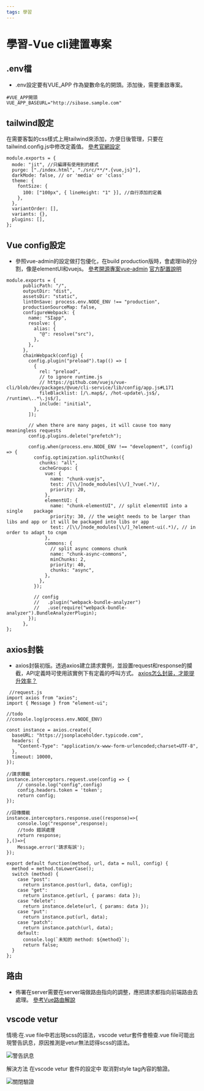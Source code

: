 ```yaml
---
tags: 學習
---
```

# 學習-Vue cli建置專案

## .env檔
* .env設定要有VUE_APP 作為變數命名的開頭。添加後，需要重啟專案。 
```env=
#VUE_APP開頭
VUE_APP_BASEURL="http://sibase.sample.com"
```

## tailwind設定

在需要客製的css樣式上用tailwind來添加，方便日後管理，只要在tailwind.config.js中修改定義值。
[參考官網設定](https://tailwindcss.com/docs/installation)
```javascript=
module.exports = {
  mode: "jit", //只編譯有使用到的樣式
  purge: ["./index.html", "./src/**/*.{vue,js}"],
  darkMode: false, // or 'media' or 'class'
  theme: {
    fontSize: {
      100: ["100px", { lineHeight: "1" }], //自行添加的定義
    },
  },
  variantOrder: [],
  variants: {},
  plugins: [],
};
```


## Vue config設定

* 參照vue-admin的設定做打包優化，在build production版時，會處理lib的分割，像是elementUI和vuejs。
[參考開源專案vue-admin](https://github.com/PanJiaChen/vue-element-admin)
[官方配置說明](https://cli.vuejs.org/zh/config/#vue-config-js)

```javascript=
module.exports = {
      publicPath: "/",
      outputDir: "dist",
      assetsDir: "static",
      lintOnSave: process.env.NODE_ENV !== "production",
      productionSourceMap: false,
      configureWebpack: {
        name: "SIapp",
        resolve: {
          alias: {
            "@": resolve("src"),
          },
        },
      },
      chainWebpack(config) {
        config.plugin("preload").tap(() => [
          {
            rel: "preload",
            // to ignore runtime.js
            // https://github.com/vuejs/vue-cli/blob/dev/packages/@vue/cli-service/lib/config/app.js#L171
            fileBlacklist: [/\.map$/, /hot-update\.js$/, /runtime\..*\.js$/],
            include: "initial",
          },
        ]);

        // when there are many pages, it will cause too many meaningless requests
        config.plugins.delete("prefetch");

        config.when(process.env.NODE_ENV !== "development", (config) => {
          config.optimization.splitChunks({
            chunks: "all",
            cacheGroups: {
              vue: {
                name: "chunk-vuejs",
                test: /[\\/]node_modules[\\/]_?vue(.*)/,
                priority: 20,
              },
              elementUI: {
                name: "chunk-elementUI", // split elementUI into a single    package
                priority: 30, // the weight needs to be larger than libs and app or it will be packaged into libs or app
                test: /[\\/]node_modules[\\/]_?element-ui(.*)/, // in order to adapt to cnpm
              },
              commons: {
                // split async commons chunk
                name: "chunk-async-commons",
                minChunks: 2,
                priority: 40,
                chunks: "async",
              },
            },
          });

          // config
          //   .plugin("webpack-bundle-analyzer")
          //   .use(require("webpack-bundle-analyzer").BundleAnalyzerPlugin);
        });
      },
};

```

## axios封裝
* axios封裝初版。透過axios建立請求實例，並設置request和response的攔截，API定義時可使用該實例下有定義的呼叫方式。
[axios怎么封装，才能提升效率？](https://zhuanlan.zhihu.com/p/136035219)

```javascript=
 //request.js
import axios from "axios";
import { Message } from "element-ui";

//todo
//console.log(process.env.NODE_ENV)

const instance = axios.create({
  baseURL: "https://jsonplaceholder.typicode.com",
  headers: {
    "Content-Type": "application/x-www-form-urlencoded;charset=UTF-8",
  },
  timeout: 10000,
});

//請求攔截
instance.interceptors.request.use(config => {
    // console.log("config",config)
    config.headers.token = 'token';
    return config;
});

//回傳攔截
instance.interceptors.response.use((response)=>{
    console.log("response",response);
    //todo 錯誤處理
    return response;
},()=>{
    Message.error('請求有誤');
});

export default function(method, url, data = null, config) {
  method = method.toLowerCase();
  switch (method) {
    case "post":
      return instance.post(url, data, config);
    case "get":
      return instance.get(url, { params: data });
    case "delete":
      return instance.delete(url, { params: data });
    case "put":
      return instance.put(url, data);
    case "patch":
      return instance.patch(url, data);
    default:
      console.log(`未知的 method: ${method}`);
      return false;
  }
};
```


## 路由
* 佈署在server需要在server端做路由指向的調整，應把請求都指向前端路由去處理。
[參考Vue路由解說](https://book.vue.tw/CH4/4-1-vue-router-intro.html)
 
 
## vscode vetur
情境:在.vue file中若出現scss的語法，vscode vetur套件會檢查.vue file可能出現警告訊息，原因推測是vetur無法認得scss的語法。

![警告訊息](https://i.imgur.com/SL4En2X.jpg)

解決方法
在vscode vetur 套件的設定中 取消對style tag內容的驗證。

![關閉驗證](https://i.imgur.com/zHGjiiq.jpg)

